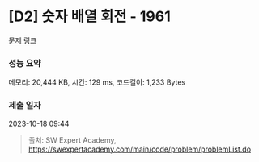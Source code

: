 # [D2] 숫자 배열 회전 - 1961 

[문제 링크](https://swexpertacademy.com/main/code/problem/problemDetail.do?contestProbId=AV5Pq-OKAVYDFAUq) 

### 성능 요약

메모리: 20,444 KB, 시간: 129 ms, 코드길이: 1,233 Bytes

### 제출 일자

2023-10-18 09:44



> 출처: SW Expert Academy, https://swexpertacademy.com/main/code/problem/problemList.do